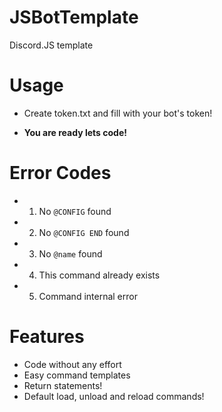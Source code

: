 # JSBotTemplate
Discord.JS template

# Usage

- Create token.txt and fill with your bot's token!

- **You are ready lets code!**

# Error Codes

- 1) No `@CONFIG` found
- 2) No `@CONFIG END` found
- 3) No `@name` found
- 4) This command already exists
- 5) Command internal error

# Features

- Code without any effort
- Easy command templates
- Return statements!
- Default load, unload and reload commands!